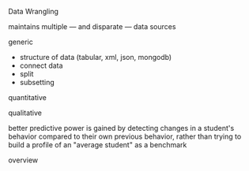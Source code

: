 

Data Wrangling

maintains multiple — and disparate — data sources

generic
- structure of data (tabular, xml, json, mongodb)
- connect data
- split
- subsetting

quantitative

qualitative



better predictive power is gained by detecting changes in a student's behavior compared to their own previous behavior, rather than trying to build a profile of an "average student" as a benchmark

overview
